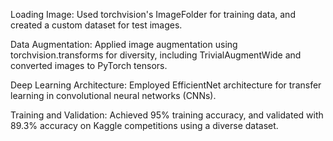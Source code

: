 Loading Image: Used torchvision's ImageFolder for training data, and created a custom dataset for test images.

Data Augmentation: Applied image augmentation using torchvision.transforms for diversity, including TrivialAugmentWide and converted images to PyTorch tensors.

Deep Learning Architecture: Employed EfficientNet architecture for transfer learning in convolutional neural networks (CNNs).

Training and Validation: Achieved 95% training accuracy, and validated with 89.3% accuracy on Kaggle competitions using a diverse dataset.

